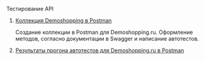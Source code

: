 Тестирование API

1. [Коллекция Demoshopping в Postman](https://www.postman.com/lexi65739/demoshopping/collection/wcucc3c/demoshopping?action=share&creator=39696734&active-environment=39696734-0a6302c1-fb1e-4a6d-b8d5-ad2d73ae2b3f)

   Создание коллекции в Postman для Demoshopping.ru. Оформление методов, согласно документации в Swagger и написание автотестов.
3. [Результаты прогона автотестов для Demoshopping.ru в Postman](https://github.com/LSalakhova/api/blob/main/Demoshopping.postman_test_run.json)
   

  
